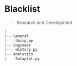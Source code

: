 # Blacklist

> Research and Development

```md
|
|-- General
|--- Unzip.py
|-- Engineer
|--- History.py
|-- Analytics
|--- Dataplot.py
```
